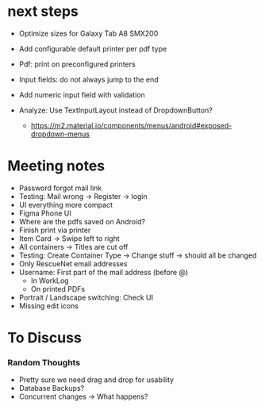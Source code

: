 
# next steps
* Optimize sizes for Galaxy Tab A8 SMX200


* Add configurable default printer per pdf type
* Pdf: print on preconfigured printers


* Input fields: do not always jump to the end
* Add numeric input field with validation

* Analyze: Use TextInputLayout instead of DropdownButton?
    * https://m2.material.io/components/menus/android#exposed-dropdown-menus



# Meeting notes
* Password forgot mail link
* Testing: Mail wrong -> Register -> login
* UI everything more compact
* Figma Phone UI
* Where are the pdfs saved on Android?
* Finish print via printer 
* Item Card -> Swipe left to right
* All containers -> Titles are cut off
* Testing: Create Container Type -> Change stuff -> should all be changed
* Only RescueNet email addresses
* Username: First part of the mail address (before @)
  * In WorkLog
  * On printed PDFs
* Portrait / Landscape switching: Check UI
* Missing edit icons

# To Discuss

### Random Thoughts

* Pretty sure we need drag and drop for usability
* Database Backups?
* Concurrent changes -> What happens?